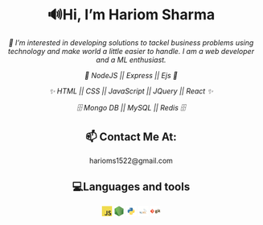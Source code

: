 
<h1 align="center">🔊Hi, I’m <span align="center"> Hariom Sharma </span></h1>
    <i>
<p align="center">
    👀 I’m interested in developing solutions to tackel business problems using technology and make world a little easier to handle. I am a web developer and a ML enthusiast.
</p>
<p align="center">
    🛑 NodeJS || Express || Ejs 🛑
</p>
<p align="center">
    ✨ HTML || CSS || JavaScript || JQuery || React ✨
</p>
   
<p align="center">
    🗄 Mongo DB || MySQL || Redis 🗄
</p>

</i>
  
  
<h2 align="center">
  📫 Contact Me At:
</h2>
<p align="center">harioms1522@gmail.com</p>

<h2 align="center">
  <strong align="center">💻Languages and tools</strong>
</h2>

<div align="center"><code><img height="20" src="https://raw.githubusercontent.com/github/explore/80688e429a7d4ef2fca1e82350fe8e3517d3494d/topics/javascript/javascript.png"></code>
<code><img height="20" src="https://raw.githubusercontent.com/github/explore/80688e429a7d4ef2fca1e82350fe8e3517d3494d/topics/nodejs/nodejs.png"></code>
<code><img height="20" src="https://raw.githubusercontent.com/github/explore/80688e429a7d4ef2fca1e82350fe8e3517d3494d/topics/python/python.png"></code>
<code><img height="20" src="https://raw.githubusercontent.com/github/explore/80688e429a7d4ef2fca1e82350fe8e3517d3494d/topics/mysql/mysql.png"></code>
<code><img height="20" src="https://raw.githubusercontent.com/github/explore/80688e429a7d4ef2fca1e82350fe8e3517d3494d/topics/git/git.png"></code></div>

<!---
harioms1522/harioms1522 is a ✨ special ✨ repository because its `README.md` (this file) appears on your GitHub profile.
You can click the Preview link to take a look at your changes.
--->
